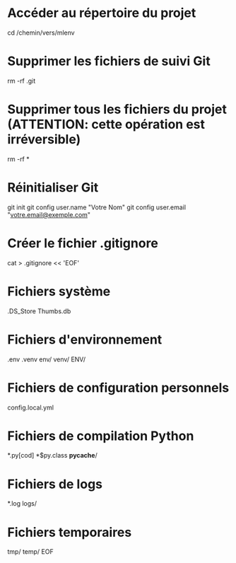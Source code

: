 # Accéder au répertoire du projet
cd /chemin/vers/mlenv

# Supprimer les fichiers de suivi Git
rm -rf .git

# Supprimer tous les fichiers du projet (ATTENTION: cette opération est irréversible)
rm -rf *

# Réinitialiser Git
git init
git config user.name "Votre Nom"
git config user.email "votre.email@exemple.com"

# Créer le fichier .gitignore
cat > .gitignore << 'EOF'
# Fichiers système
.DS_Store
Thumbs.db

# Fichiers d'environnement
.env
.venv
env/
venv/
ENV/

# Fichiers de configuration personnels
config.local.yml

# Fichiers de compilation Python
*.py[cod]
*$py.class
__pycache__/

# Fichiers de logs
*.log
logs/

# Fichiers temporaires
tmp/
temp/
EOF